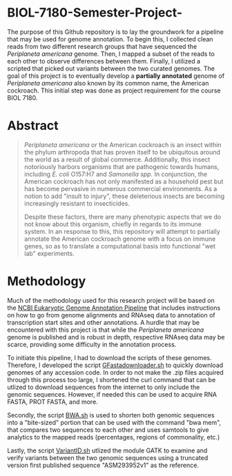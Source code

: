 # BIOL-7180-Semester-Project-
The purpose of this Github repository is to lay the groundwork for a pipeline that may be used for genome annotation. To begin this, I collected clean reads from two different research groups that have sequenced the _Periplaneta americana_ genome. Then, I mapped a subset of the reads to each other to observe differences between them. Finally, I utilized a scripted that picked out variants between the two curated genomes. The goal of this project is to eventually develop a **partially annotated** genome of _Periplaneta americana_ also known by its common name, the American cockroach. This initial step was done as project requirement for the course BIOL 7180.

# Abstract
> _Periplaneta americana_ or the American cockroach is an insect within the phylum arthropoda that has proven itself to be ubiquitous around the world as a result of global commerce.
> Additionally, this insect notoriously harbors organisms that are pathogenic towards humans, including _E. coli_ O157:H7 and _Samonella spp._ In conjunction, the American cockroach has not only manifested as a household pest but has become pervasive in numerous commercial environments.
> As a notion to add "insult to injury", these deleterious insects are becoming increasingly resistant to insecticides. 
> 
> Despite these factors, there are many phenotypic aspects that we do not know about this organism, chiefly in regards to its immune system.
> In an response to this, this repository will attempt to partially annotate the American cockroach genome with a focus on immune genes, so as to translate a computational basis into functional "wet lab" experiments.
# Methodology 
Much of the methodology used for this research project will be based on the [NCBI Eukaryotic Genome Annotation Pipeline](https://www.ncbi.nlm.nih.gov/genome/annotation_euk/process/#transcripts) that includes instructions on how to go from genome alignments and RNAseq data to annotation of transcription start sites and other annotations. A hurdle that may be encountered with this project is that while the  _Periplaneta americana_ genome is published and is robust in depth, respective RNAseq data may be scarce, providing some difficulty in the annotation process. 
>
To initiate this pipeline, I had to download the scripts of these genomes. Therefore, I developed the script [GFastadownloader.sh](https://github.com/A-DawgJones/BIOL-7180-Semester-Project-/blob/main/Scripts/GFastadownloader.sh) to quickly download genomes of any accession code. In order to not make the .zip files acquired through this process too large, I shortened the curl command that can be utlized to download sequences from the internet to only include the genomic sequences. However, if needed this can be used to acquire RNA FASTA, PROT FASTA, and more. 
>
Secondly, the script [BWA.sh](https://github.com/A-DawgJones/BIOL-7180-Semester-Project-/blob/main/Scripts/BWA.sh) is used to shorten both genomic sequences into a "bite-sized" portion that can be used with the command "bwa mem", that compares two sequences to each other and uses samtools to give analytics to the mapped reads (percentages, regions of commonality, etc.)
>
Lastly, the script [VariantID.sh](https://github.com/A-DawgJones/BIOL-7180-Semester-Project-/blob/main/Scripts/VariantID.sh) utlized the module GATK to examine and verify variants between the two genomic sequences using a truncated version first published sequence "ASM293952v1" as the reference. 
